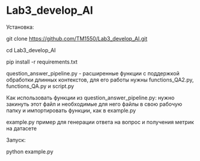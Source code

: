 # Lab3_develop_AI

Установка:

git clone https://github.com/TM1550/Lab3_develop_AI.git

cd Lab3_develop_AI

pip install -r requirements.txt

question_answer_pipeline.py - расширенные функции с поддержкой обработки длинных контекстов, для его работы нужны functions_QA2.py, functions_QA.py и script.py

Как использовать функции из  question_answer_pipeline.py: нужно закинуть этот файл и необходимые для него файлы в свою рабочую папку и импортировать функции, как в example.py

example.py пример для генерации ответа на вопрос и получения метрик на датасете

Запуск:

python example.py